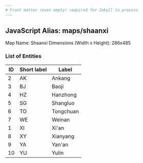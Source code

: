 ```yaml
---
# Front matter (even empty) required for Jekyll to process
---
```


## JavaScript Alias: maps/shaanxi

Map Name: Shaanxi
Dimensions (Width x Height): 286x485





### List of Entities

ID | Short label | Label
---|---|---|
2|AK|Ankang
3|BJ|Baoji
4|HZ|Hanzhong
5|SG|Shangluo
6|TO|Tongchuan
7|WE|Weinan
1|XI|Xi'an
8|XY|Xianyang
9|YA|Yan'an
10|YU|Yulin

